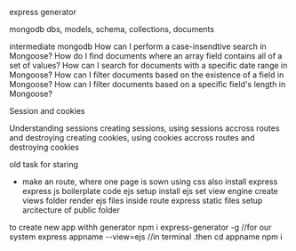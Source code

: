 express generator 

mongodb
    dbs, models, schema, collections, documents

intermediate mongodb
    How can I perform a case-insendtive search in Mongoose?
    How do I find documents where an array field contains all of a set of values?
    How can I search for documents with a specific date range in Mongoose?
    How can I filter documents based on the existence of a field in Mongoose?
    How can I filter documents based on a specific field's length in Mongoose?

Session and cookies

Understanding sessions
    creating sessions, using sessions accross routes and destroying
    creating cookies, using cookies accross routes and destroying cookies

<!-- ------------------------------- -->
old task for staring
- make an route, where one page is sown using css also
    install express
    express js boilerplate code
    ejs setup
        install ejs
        set view engine
        create views folder
        render ejs files inside route
    express static files setup
    arcitecture of public folder


<!-- express-generator -->
to create new app withh generator
    npm i express-generator -g  //for our system
    express appname --view=ejs  //in terminal
    .then
    cd appname
    npm i
